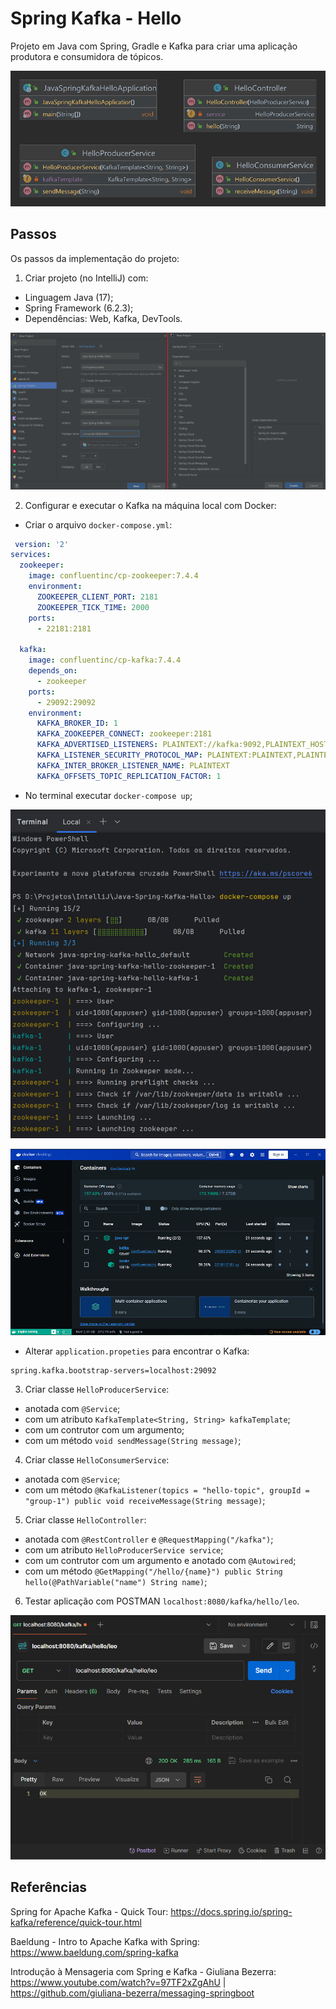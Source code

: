 # Spring Kafka - Hello
Projeto em Java com Spring, Gradle e Kafka para criar uma aplicação produtora e consumidora de tópicos.

![Img-04-UML-Classes](images/Img-04-UML-Classes.png)


## Passos
Os passos da implementação do projeto:

1. Criar projeto (no IntelliJ) com:
- Linguagem Java (17);
- Spring Framework (6.2.3);
- Dependências: Web, Kafka, DevTools.

![Img-01-IntelliJ](images/Img-01-IntelliJ.png)

2. Configurar e executar o Kafka na máquina local com Docker:
- Criar o arquivo `docker-compose.yml`:

```yml
 version: '2'
services:
  zookeeper:
    image: confluentinc/cp-zookeeper:7.4.4
    environment:
      ZOOKEEPER_CLIENT_PORT: 2181
      ZOOKEEPER_TICK_TIME: 2000
    ports:
      - 22181:2181
  
  kafka:
    image: confluentinc/cp-kafka:7.4.4
    depends_on:
      - zookeeper
    ports:
      - 29092:29092
    environment:
      KAFKA_BROKER_ID: 1
      KAFKA_ZOOKEEPER_CONNECT: zookeeper:2181
      KAFKA_ADVERTISED_LISTENERS: PLAINTEXT://kafka:9092,PLAINTEXT_HOST://localhost:29092
      KAFKA_LISTENER_SECURITY_PROTOCOL_MAP: PLAINTEXT:PLAINTEXT,PLAINTEXT_HOST:PLAINTEXT
      KAFKA_INTER_BROKER_LISTENER_NAME: PLAINTEXT
      KAFKA_OFFSETS_TOPIC_REPLICATION_FACTOR: 1
```

- No terminal executar `docker-compose up`;

![Img-02-Terminal-dockerup](images/Img-02-Terminal-dockerup.png)

![Img-03-DockerDesktop](images/Img-03-DockerDesktop.png)

- Alterar `application.propeties` para encontrar o Kafka:

```properties
spring.kafka.bootstrap-servers=localhost:29092
```

3. Criar classe `HelloProducerService`: 
- anotada com `@Service`;
- com um atributo `KafkaTemplate<String, String> kafkaTemplate`;
- com um contrutor com um argumento;
- com um método `void sendMessage(String message)`;

4. Criar classe `HelloConsumerService`:
- anotada com `@Service`;
- com um método `@KafkaListener(topics = "hello-topic", groupId = "group-1") public void receiveMessage(String message)`;

5. Criar classe `HelloController`:
- anotada com `@RestController` e `@RequestMapping("/kafka")`;
- com um atributo `HelloProducerService service`;
- com um contrutor com um argumento e anotado com `@Autowired`;
- com um método `@GetMapping("/hello/{name}") public String hello(@PathVariable("name") String name)`;

6. Testar aplicação com POSTMAN `localhost:8080/kafka/hello/leo`.

![Img-05-Postman-Hello-leo](images/Img-05-Postman-Hello-leo.png)


## Referências
Spring for Apache Kafka - Quick Tour:
https://docs.spring.io/spring-kafka/reference/quick-tour.html

Baeldung - Intro to Apache Kafka with Spring:
https://www.baeldung.com/spring-kafka

Introdução à Mensageria com Spring e Kafka - Giuliana Bezerra: 
https://www.youtube.com/watch?v=97TF2xZgAhU | https://github.com/giuliana-bezerra/messaging-springboot
